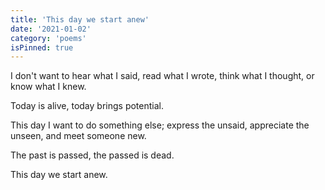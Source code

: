 ```yaml
---
title: 'This day we start anew'
date: '2021-01-02'
category: 'poems'
isPinned: true
---
```


I don't want to hear what I said, read what I wrote, think what I thought, or know what I knew.

Today is alive, today brings potential.

This day I want to do something else; express the unsaid, appreciate the unseen, and meet someone new.

The past is passed, the passed is dead.

This day we start anew.
